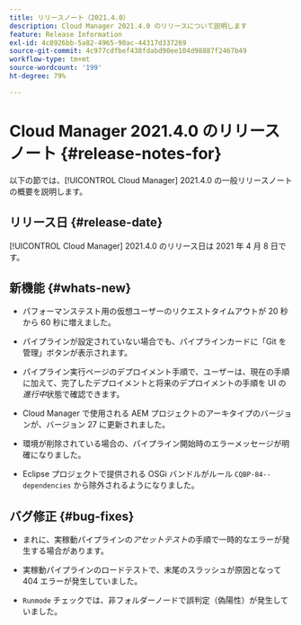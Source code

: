 ```yaml
---
title: リリースノート（2021.4.0）
description: Cloud Manager 2021.4.0 のリリースについて説明します
feature: Release Information
exl-id: 4c8926bb-5a82-4965-90ac-44317d337269
source-git-commit: 4c977cdfbef438fdabd90ee104d98887f2467b49
workflow-type: tm+mt
source-wordcount: '199'
ht-degree: 79%

---
```


# Cloud Manager 2021.4.0 のリリースノート {#release-notes-for}

以下の節では、[!UICONTROL Cloud Manager] 2021.4.0 の一般リリースノートの概要を説明します。

## リリース日 {#release-date}

[!UICONTROL Cloud Manager] 2021.4.0 のリリース日は 2021 年 4 月 8 日です。

## 新機能 {#whats-new}

* パフォーマンステスト用の仮想ユーザーのリクエストタイムアウトが 20 秒から 60 秒に増えました。

* パイプラインが設定されていない場合でも、パイプラインカードに「Git を管理」ボタンが表示されます。

* パイプライン実行ページのデプロイメント手順で、ユーザーは、現在の手順に加えて、完了したデプロイメントと将来のデプロイメントの手順を UI の&#x200B;*進行中*&#x200B;状態で確認できます。

* Cloud Manager で使用される AEM プロジェクトのアーキタイプのバージョンが、バージョン 27 に更新されました。

* 環境が削除されている場合の、パイプライン開始時のエラーメッセージが明確になりました。

* Eclipse プロジェクトで提供される OSGi バンドルがルール `CQBP-84--dependencies` から除外されるようになりました。

## バグ修正 {#bug-fixes}

* まれに、実稼動パイプラインの&#x200B;*アセットテスト*&#x200B;の手順で一時的なエラーが発生する場合があります。

* 実稼動パイプラインのロードテストで、末尾のスラッシュが原因となって 404 エラーが発生していました。

* `Runmode` チェックでは、非フォルダーノードで誤判定（偽陽性）が発生していました。
